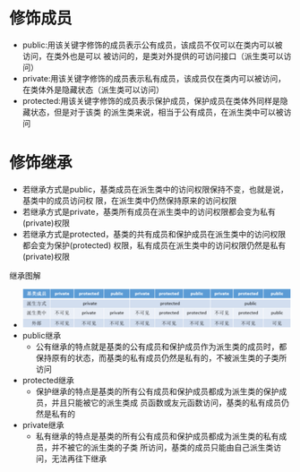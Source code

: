 # 修饰成员

- public:用该关键字修饰的成员表示公有成员，该成员不仅可以在类内可以被 访问，在类外也是可以 被访问的，是类对外提供的可访问接口（派生类可以访问）
- private:用该关键字修饰的成员表示私有成员，该成员仅在类内可以被访问，在类体外是隐藏状态（派生类可以访问）
- protected:用该关键字修饰的成员表示保护成员，保护成员在类体外同样是隐藏状态，但是对于该类 的派生类来说，相当于公有成员，在派生类中可以被访问





# 修饰继承

- 若继承方式是public，基类成员在派生类中的访问权限保持不变，也就是说，基类中的成员访问权 限，在派生类中仍然保持原来的访问权限
- 若继承方式是private，基类所有成员在派生类中的访问权限都会变为私有(private)权限
- 若继承方式是protected，基类的共有成员和保护成员在派生类中的访问权限都会变为保护(protected) 权限，私有成员在派生类中的访问权限仍然是私有(private)权限





继承图解

- ![](继承的访问权限.png)
- public继承
  - 公有继承的特点就是基类的公有成员和保护成员作为派生类的成员时，都保持原有的状态，而基类的私有成员仍然是私有的，不被派生类的子类所访问
- protected继承
  - 保护继承的特点是基类的所有公有成员和保护成员都成为派生类的保护成员，并且只能被它的派生类成 员函数或友元函数访问，基类的私有成员仍然是私有的
- private继承
  - 私有继承的特点是基类的所有公有成员和保护成员都成为派生类的私有成员，并不被它的派生类的子类 所访问，基类的成员只能由自己派生类访问，无法再往下继承